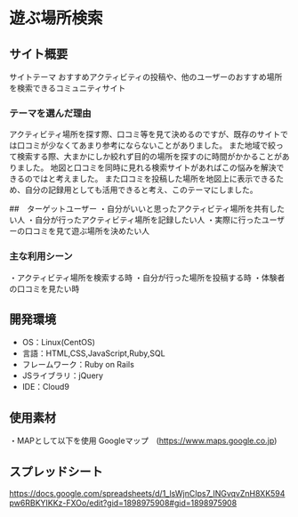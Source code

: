 # 遊ぶ場所検索
## サイト概要
サイトテーマ
おすすめアクティビティの投稿や、他のユーザーのおすすめ場所を検索できるコミュニティサイト
​
### テーマを選んだ理由
アクティビティ場所を探す際、口コミ等を見て決めるのですが、既存のサイトでは口コミが少なくてあまり参考にならないことがありました。
また地域で絞って検索する際、大まかにしか絞れず目的の場所を探すのに時間がかかることがありました。
地図と口コミを同時に見れる検索サイトがあればこの悩みを解決できるのではと考えました。
また口コミを投稿した場所を地図上に表示できるため、自分の記録用としても活用できると考え、このテーマにしました。

##　ターゲットユーザー
・自分がいいと思ったアクティビティ場所を共有したい人
・自分が行ったアクティビティ場所を記録したい人
・実際に行ったユーザーの口コミを見て遊ぶ場所を決めたい人
​
### 主な利用シーン
・アクティビティ場所を検索する時
・自分が行った場所を投稿する時
・体験者の口コミを見たい時
​
## 開発環境
- OS：Linux(CentOS)
- 言語：HTML,CSS,JavaScript,Ruby,SQL
- フレームワーク：Ruby on Rails
- JSライブラリ：jQuery
- IDE：Cloud9
​
## 使用素材
・MAPとして以下を使用
Googleマップ　(https://www.maps.google.co.jp)

## スプレッドシート
https://docs.google.com/spreadsheets/d/1_lsWjnCIps7_INGvqvZnH8XK594pw6RBKYIKKz-FXOo/edit?gid=1898975908#gid=1898975908